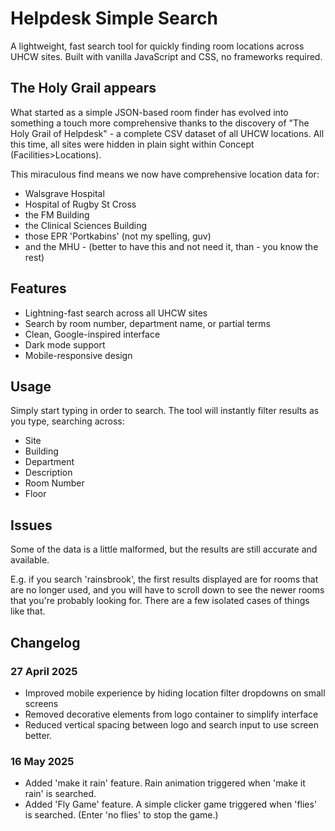 # Helpdesk Simple Search

A lightweight, fast search tool for quickly finding room locations across UHCW sites. Built with vanilla JavaScript and CSS, no frameworks required.

## The Holy Grail appears 

What started as a simple JSON-based room finder has evolved into something a touch more comprehensive thanks to the discovery of "The Holy Grail of Helpdesk" - a complete CSV dataset of all UHCW locations. All this time, all sites were hidden in plain sight within Concept (Facilities>Locations).

This miraculous find means we now have comprehensive location data for:
- Walsgrave Hospital
- Hospital of Rugby St Cross
- the FM Building
- the Clinical Sciences Building
- those EPR 'Portkabins' (not my spelling, guv)
- and the MHU - (better to have this and not need it, than - you know the rest)

## Features

- Lightning-fast search across all UHCW sites
- Search by room number, department name, or partial terms
- Clean, Google-inspired interface
- Dark mode support
- Mobile-responsive design

## Usage

Simply start typing in order to search. The tool will instantly filter results as you type, searching across:
- Site
- Building
- Department
- Description
- Room Number
- Floor

## Issues

Some of the data is a little malformed, but the results are still accurate and available.

E.g. if you search 'rainsbrook', the first results displayed are for rooms that are no longer used, and you will have to scroll down to see the newer rooms that you're probably looking for. There are a few isolated cases of things like that.

## Changelog

### 27 April 2025
- Improved mobile experience by hiding location filter dropdowns on small screens
- Removed decorative elements from logo container to simplify interface
- Reduced vertical spacing between logo and search input to use screen better.

### 16 May 2025
- Added 'make it rain' feature. Rain animation triggered when 'make it rain' is searched.
- Added 'Fly Game' feature. A simple clicker game triggered when 'flies' is searched. (Enter 'no flies' to stop the game.)